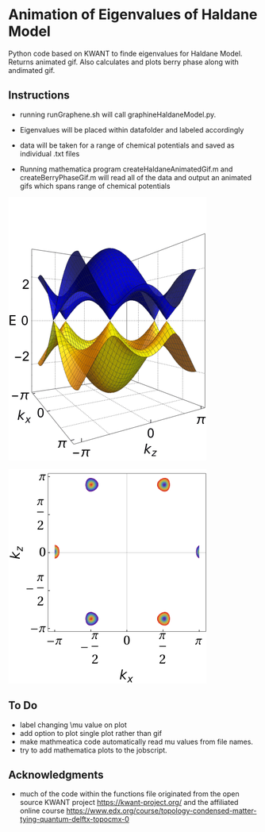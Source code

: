 # Animation of Eigenvalues of Haldane Model

Python code based on KWANT to finde eigenvalues for Haldane Model. Returns animated gif.
Also calculates and plots berry phase along with andimated gif.

## Instructions
* running runGraphene.sh will call graphineHaldaneModel.py.

* Eigenvalues will be placed within datafolder and labeled accordingly

* data will be taken for a range of chemical potentials and saved as individual .txt files

* Running mathematica program createHaldaneAnimatedGif.m and createBerryPhaseGif.m will read all of the data and output an animated gifs which spans range of chemical potentials

![](graphine.gif)

![](berryPhase.gif)

## To Do
* label changing \mu value on plot
* add option to plot single plot rather than gif
* make mathmeatica code automatically read mu values from file names.
* try to add mathematica plots to the jobscript.

## Acknowledgments
* much of the code within the functions file originated from the open source KWANT project
  https://kwant-project.org/
  and the affiliated online course
  https://www.edx.org/course/topology-condensed-matter-tying-quantum-delftx-topocmx-0
